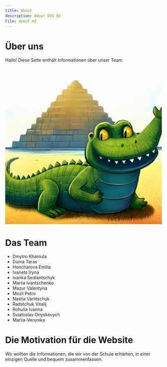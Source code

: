 ```yaml
---
title: About
description: About DSS B1
File: about.md
---
```

# Über uns

Hallo! Diese Seite enthält Informationen über unser Team.

![](https://raw.githubusercontent.com/pmozil/DSS_B1_Projekt/main/public/mainpagebg.png)


# Das Team
- Dmytro Khamula
- Duma Taras
- Honcharova Emilia
- Ivanets Iryna
- Ivanka Sedlantschyk
- Mariia Ivantschenko
- Mazur Valentyna
- Mozil Petro
- Nastia Variitschuk
- Radstchuk Vitalij
- Rohulia Ivanna
- Sviatoslav Onyskevych
- Mariia-Veronika

# Die Motivation für die Website
Wir wollten die Informationen, die wir von der Schule erhielten, in einer einzigen Quelle  und bequem zusammenfassen.

